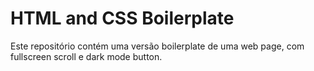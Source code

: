 # HTML and CSS Boilerplate

Este repositório contém uma versão boilerplate de uma web page, com fullscreen scroll e dark mode button.
